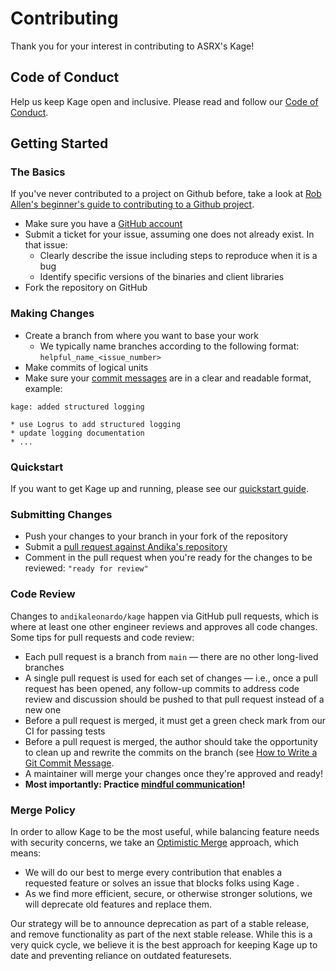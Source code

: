 # Contributing

Thank you for your interest in contributing to ASRX's Kage!

## Code of Conduct

Help us keep Kage open and inclusive. Please read and follow our [Code of Conduct](CODE_OF_CONDUCT.md).

## Getting Started

### The Basics

If you've never contributed to a project on Github before, take a look at [Rob Allen's beginner's guide to contributing to a Github project][begin-guide].

* Make sure you have a [GitHub account](https://github.com/signup/free)
* Submit a ticket for your issue, assuming one does not already exist. In that issue:
    * Clearly describe the issue including steps to reproduce when it is a bug
    * Identify specific versions of the binaries and client libraries
* Fork the repository on GitHub

### Making Changes

* Create a branch from where you want to base your work
    * We typically name branches according to the following format: `helpful_name_<issue_number>`
* Make commits of logical units
* Make sure your [commit messages](https://chris.beams.io/posts/git-commit/) are in a clear and readable format, example:

```
kage: added structured logging

* use Logrus to add structured logging
* update logging documentation
* ...
```

### Quickstart

If you want to get Kage up and running, please see our [quickstart guide](docs/quickstart.md).

### Submitting Changes

* Push your changes to your branch in your fork of the repository
* Submit a [pull request against Andika's repository](https://akrabat.com/the-beginners-guide-to-contributing-to-a-github-project/#step-3-create-the-pr)
* Comment in the pull request when you're ready for the changes to be reviewed: `"ready for review"`

### Code Review

Changes to `andikaleonardo/kage` happen via GitHub pull requests, which is where at least one other engineer reviews and approves all code changes. Some tips for pull requests and code review:

* Each pull request is a branch from `main` — there are no other long-lived branches
* A single pull request is used for each set of changes — i.e., once a pull request has been opened, any follow-up commits to address code review and discussion should be pushed to that pull request instead of a new one
* Before a pull request is merged, it must get a green check mark from our CI for passing tests
* Before a pull request is merged, the author should take the opportunity to clean up and rewrite the commits on the branch (see [How to Write a Git Commit Message](https://chris.beams.io/posts/git-commit/).
* A maintainer will merge your changes once they're approved and ready!
* **Most importantly: Practice [mindful communication][mindful-comms]!**

[begin-guide]: https://akrabat.com/the-beginners-guide-to-contributing-to-a-github-project/
[mindful-comms]: https://kickstarter.engineering/a-guide-to-mindful-communication-in-code-reviews-48aab5282e5e

### Merge Policy

In order to allow Kage to be the most useful, while balancing feature needs with security concerns, we take an [Optimistic Merge](http://hintjens.com/blog:106) approach, which means:

* We will do our best to merge every contribution that enables a requested feature or solves an issue that blocks folks using Kage .
* As we find more efficient, secure, or otherwise stronger solutions, we will deprecate old features and replace them.

Our strategy will be to announce deprecation as part of a stable release, and remove functionality as part of the next stable release. While this is a very quick cycle, we believe it is the best approach for keeping Kage up to date and preventing reliance on outdated featuresets.